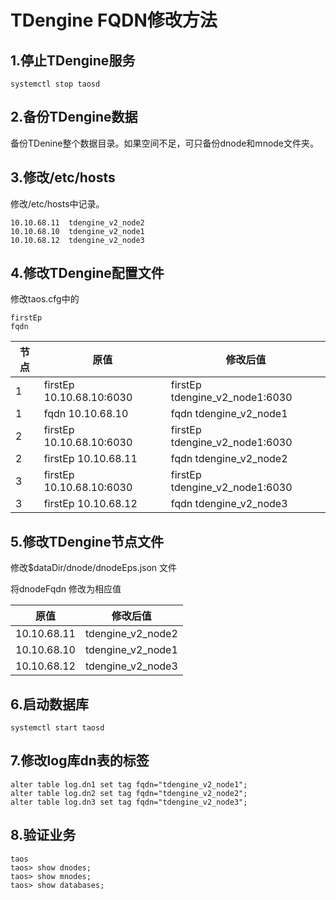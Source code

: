 # TDengine FQDN修改方法

## 1.停止TDengine服务

```shell
systemctl stop taosd
```

## 2.备份TDengine数据

备份TDenine整个数据目录。如果空间不足，可只备份dnode和mnode文件夹。

## 3.修改/etc/hosts

修改/etc/hosts中记录。

```shell
10.10.68.11  tdengine_v2_node2 
10.10.68.10  tdengine_v2_node1 
10.10.68.12  tdengine_v2_node3 
```

## 4.修改TDengine配置文件

修改taos.cfg中的

```shell
firstEp 
fqdn
```

| 节点 | 原值                     | 修改后值                       |
| ---- | ------------------------ | ------------------------------ |
| 1    | firstEp 10.10.68.10:6030 | firstEp tdengine_v2_node1:6030 |
| 1    | fqdn 10.10.68.10 | fqdn tdengine_v2_node1 |
| 2    | firstEp 10.10.68.10:6030 | firstEp tdengine_v2_node1:6030 |
| 2    | firstEp 10.10.68.11 | fqdn tdengine_v2_node2 |
| 3    | firstEp 10.10.68.10:6030 | firstEp tdengine_v2_node1:6030 |
| 3    | firstEp 10.10.68.12 | fqdn tdengine_v2_node3 |

## 5.修改TDengine节点文件

修改$dataDir/dnode/dnodeEps.json 文件

将dnodeFqdn 修改为相应值

| 原值        | 修改后值          |
| ----------- | ----------------- |
| 10.10.68.11 | tdengine_v2_node2 |
| 10.10.68.10 | tdengine_v2_node1 |
| 10.10.68.12 | tdengine_v2_node3 |

## 6.启动数据库

```shell
systemctl start taosd
```

## 7.修改log库dn表的标签

```shell
alter table log.dn1 set tag fqdn="tdengine_v2_node1";
alter table log.dn2 set tag fqdn="tdengine_v2_node2";
alter table log.dn3 set tag fqdn="tdengine_v2_node3";
```

## 8.验证业务

```shell
taos
taos> show dnodes;
taos> show mnodes;
taos> show databases;
```

